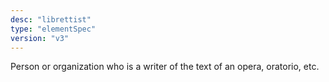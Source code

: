 ```yaml
---
desc: "librettist"
type: "elementSpec"
version: "v3"
---
```


Person or organization who is a writer of the text of an opera, oratorio, etc.
